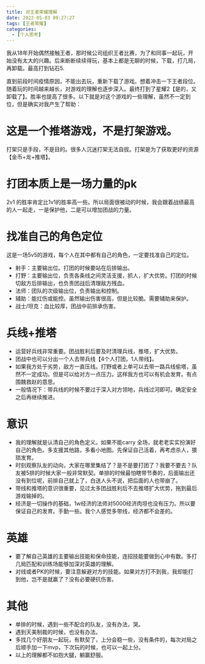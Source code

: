 ```yaml
---
title: 对王者荣耀理解
date: 2022-05-03 09:27:27
tags: [王者荣耀]
categories:
  - [个人思考]
---
```


我从18年开始偶然接触王者，那时候公司组织王者比赛，为了和同事一起玩，开始没有太大的兴趣。后来断断续续得玩，基本上都是无聊的时候，下载，打几局，再卸载。最高打到钻石5.

直到前段时间疫情原因，不能出去玩，重新下载了游戏。想着冲击一下王者段位。随着玩的时间越来越长，对游戏的理解也逐步深入。最终打到了星耀2【是的，又卸载了】。胜率也提高了很多。以下就是对这个游戏的一些理解，虽然不一定到位，但是确实对我产生了帮助：

# 这是一个推塔游戏，不是打架游戏。
打架只是手段，不是目的。很多人沉迷打架无法自拔。打架是为了获取更好的资源【金币+龙+推塔】。

# 打团本质上是一场力量的pk
2v1 的胜率肯定比1v1的胜率高一些。所以局面很被动的时候，我会跟着战绩最高的人一起走，一是保护他，二是可以增加团战的力量。

# 找准自己的角色定位
这是一场5v5的游戏，每个人在其中都有自己的角色，一定要找准自己的定位。
* 射手：主要输出位。打团的时候要站在后排输出。
* 打野：主要输出位，负责各条线之间灵活支援，抓人，扩大优势。打团的时候切敌方后排输出，也负责团战后清理敌方残血。
* 法师：团队的次级输出位，负责输出和控制。
* 辅助：能扛伤或能控。虽然输出伤害很高，但是比较脆。需要辅助来保护。
* 战士/坦克：血比较厚，团战中前排承伤害。

# 兵线+推塔
* 运营好兵线非常重要。团战胜利后要及时清理兵线，推塔，扩大优势。
* 团战中也可以分出一个人去带兵线【4个人打团，1人带线】。
* 如果我方处于劣势，敌方一直压线。打野或者上单可以去带一路兵线偷塔，虽然不一定成功。但是可以给对方一点压力。这样我方也可以有机会发育。有点围魏救赵的意思。
* 一般情况下：带兵线的时候不要过于深入对方领地，兵线过河即可。确定安全之后再继续推进。

# 意识
* 我的理解就是认清自己的角色定义。如果不能carry 全场，就老老实实扮演好自己的角色。多支援其他路，多看小地图。先保证自己活着，再考虑杀人，猥琐发育。
* 时刻观察队友的动向，大家在哪里集结了？是不是要打团了？我要不要去？队友被5排的时候大家一般非常默契。单排的时候最怕瞎带节奏的，后面输出还没有到位呢，前排自己就上了，白送人头不说，把后面的人也带崩了。
* 带线和推塔的意识很重要，见过太多团战胜利后不去推塔扩大优势，拖到最后游戏输掉的。
* 经济是一切操作的基础，1w经济的法师对5000经济肉坦也没有压力。所以要保证自己的发育。手勤一些。我个人感觉多带线，经济都不会差的。

# 英雄
* 要了解自己英雄的主要输出技能和保命技能，连招技能要做到心中有数。多打几局匹配和训练场能够加深对英雄的理解。
* 对线或者PK的时候，要注意躲避对方的技能。如果对方打不到我，我却能打到他，岂不是就赢了？没有必要硬抗伤害。

# 其他
* 单排的时候，遇到一些不配合的队友，没有办法，哭。
* 遇到天美制裁的时候，也没有办法。
* 多找几个好朋友一起玩，有默契了，上分会稳一些，没有条件的，每次对局之后顺手加一下mvp，下次玩的时候，也可以一起上分。
* 以上的理解都不如抱大腿，躺赢舒服。